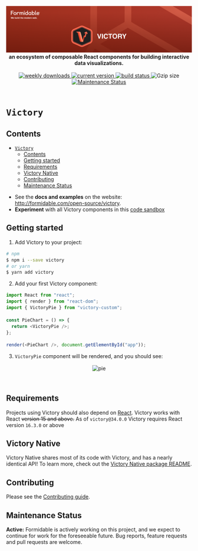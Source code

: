<div align="center">
  <a href="https://formidable.com/open-source/" target="_blank">
    <img alt="Victory — Formidable, We build the modern web" src="https://raw.githubusercontent.com/FormidableLabs/victory/main//Victory-Hero.png" />
  </a>

  <strong>
    an ecosystem of composable React components for building interactive data visualizations.
  </strong>

  <br />
  <br />

  <a href="https://npmjs.com/package/victory">
    <img alt="weekly downloads" src="https://img.shields.io/npm/dw/victory.svg">
  </a>
  <a href="https://npmjs.com/package/victory">
    <img alt="current version" src="https://img.shields.io/npm/v/victory.svg">
  </a>
  <a href="https://github.com/tiennguyen-ftu-k52/victory/actions">
    <img alt="build status" src="https://github.com/tiennguyen-ftu-k52/victory/actions/workflows/ci.yml/badge.svg">
  </a>

  <img alt="Gzip size" src="http://img.badgesize.io/https://unpkg.com/victory/dist/victory.min.js?compression=gzip&label=gzip%20size">

  <a href="https://github.com/tiennguyen-ftu-k52/victory#maintenance-status">
    <img alt="Maintenance Status" src="https://img.shields.io/badge/maintenance-active-green.svg" />
  </a>

  <br />
  <br />
</div>

# `Victory`

## Contents

- [`Victory`](#victory)
  - [Contents](#contents)
  - [Getting started](#getting-started)
  - [Requirements](#requirements)
  - [Victory Native](#victory-native)
  - [Contributing](#contributing)
  - [Maintenance Status](#maintenance-status)

* See the **docs and examples** on the website: http://formidable.com/open-source/victory.
* **Experiment** with all Victory components in this [code sandbox](https://codesandbox.io/s/m3xo745x2x)

## Getting started

1. Add Victory to your project:

```sh
# npm
$ npm i --save victory
# or yarn
$ yarn add victory
```

2. Add your first Victory component:

```js
import React from "react";
import { render } from "react-dom";
import { VictoryPie } from "victory-custom";

const PieChart = () => {
  return <VictoryPie />;
};

render(<PieChart />, document.getElementById("app"));
```

3. `VictoryPie` component will be rendered, and you should see:

<p align="center">
  <img align="center" width="471" alt="pie" src="https://cloud.githubusercontent.com/assets/3719995/20915779/b51e3652-bb3c-11e6-8243-6e7521a59115.png">
</p>

<br />

## Requirements

Projects using Victory should also depend on [React][]. Victory works with React ~~version 15 and above.~~ As of `victory@34.0.0` Victory requires React version `16.3.0` or above

## Victory Native

Victory Native shares most of its code with Victory, and has a nearly identical API! To learn more, check out the [Victory Native package README](./packages/victory-native/README.md).

## Contributing
Please see the [Contributing guide](CONTRIBUTING.md).

## Maintenance Status

**Active:** Formidable is actively working on this project, and we expect to continue for work for the foreseeable future. Bug reports, feature requests and pull requests are welcome.

[react]: https://facebook.github.io/react/

